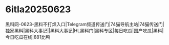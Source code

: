 # 6itla20250623
黑料网-0623-黑料不打烊入口|Telegram频道传送门|74猫导航主站|74猫传送门|独家黑料|黑料大事记||黑料大事记|HL黑料门|黑料专区|每日吃瓜|国产吃瓜|黑料|今日吃瓜在线|881比鸭
